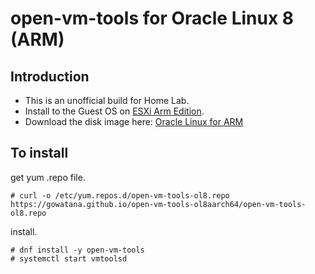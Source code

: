 # open-vm-tools for Oracle Linux 8 (ARM)

## Introduction

* This is an unofficial build for Home Lab.
* Install to the Guest OS on [ESXi Arm Edition](https://flings.vmware.com/esxi-arm-edition).
* Download the disk image here: [Oracle Linux for ARM](https://www.oracle.com/linux/downloads/linux-arm-downloads.html)

## To install

get yum .repo file.

```
# curl -o /etc/yum.repos.d/open-vm-tools-ol8.repo https://gowatana.github.io/open-vm-tools-ol8aarch64/open-vm-tools-ol8.repo
```

install.

```
# dnf install -y open-vm-tools
# systemctl start vmtoolsd
```

